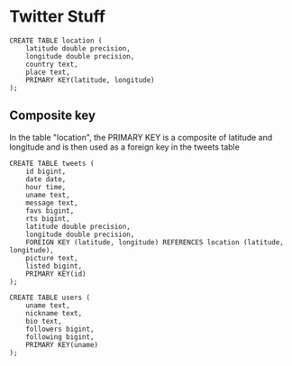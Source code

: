 # Twitter Stuff

```postgresql
CREATE TABLE location (
    latitude double precision,
    longitude double precision,
    country text,
    place text,
    PRIMARY KEY(latitude, longitude)
);
```

## Composite key

In the table "location", the PRIMARY KEY is a composite of latitude and longitude and is then used as a foreign key in the tweets table

```postgresql
CREATE TABLE tweets (
    id bigint,
    date date,
    hour time,
    uname text,
    message text,
    favs bigint,
    rts bigint,
    latitude double precision,
    longitude double precision,
    FOREIGN KEY (latitude, longitude) REFERENCES location (latitude, longitude),
    picture text,
    listed bigint,
    PRIMARY KEY(id)
);
```

```postgresql
CREATE TABLE users (
    uname text,
    nickname text,
    bio text,
    followers bigint,
    following bigint,
    PRIMARY KEY(uname)
);
```
